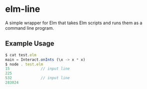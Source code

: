 # elm-line

A simple wrapper for Elm that takes Elm scripts and runs them as a command line program.

## Example Usage

```js
$ cat test.elm
main = Interact.onInts (\x -> x * x)
$ node . test.elm
15              // input line
225
532             // input line
283024
```
